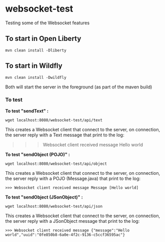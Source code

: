 # websocket-test
Testing some of the Websocket features

## To start in Open Liberty

`mvn clean install -Dliberty`

## To start in Wildfly

`mvn clean install -Dwildfly`

Both will start the server in the foreground (as part of the maven build)

### To test

**To test "sendText" :**

`wget localhost:8080/websocket-test/api/text`

This creates a Websocket client that connect to the server, on connection, the server reply with a Text message that print to the log:

>>> Websocket client received message Hello world

**To test "sendObject (POJO)" :**

`wget localhost:8080/websocket-test/api/object`

This creates a Websocket client that connect to the server, on connection, the server reply with a POJO (Message.java) that print to the log:

`>>> Websocket client received message Message [Hello world]`

**To test "sendObject (JSonObject)" :**

`wget localhost:8080/websocket-test/api/json`

This creates a Websocket client that connect to the server, on connection, the server reply with a JSonObject message that print to the log:

`>>> Websocket client received message {"message":"Hello world","uuid":"0fe850b8-6a0e-4f2c-9136-c5ccf36595ac"}`